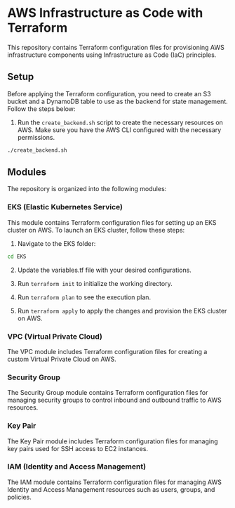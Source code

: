 # AWS Infrastructure as Code with Terraform


This repository contains Terraform configuration files for provisioning AWS infrastructure components using Infrastructure as Code (IaC) principles.

## Setup

Before applying the Terraform configuration, you need to create an S3 bucket and a DynamoDB table to use as the backend for state management. Follow the steps below:

1. Run the `create_backend.sh` script to create the necessary resources on AWS. Make sure you have the AWS CLI configured with the necessary permissions.

```bash
./create_backend.sh
```

## Modules

The repository is organized into the following modules:

### EKS (Elastic Kubernetes Service)

This module contains Terraform configuration files for setting up an EKS cluster on AWS.
To launch an EKS cluster, follow these steps:

1. Navigate to the EKS folder:

```bash
cd EKS
```

2. Update the variables.tf file with your desired configurations.

3. Run `terraform init` to initialize the working directory.

4. Run `terraform plan` to see the execution plan.

5. Run `terraform apply` to apply the changes and provision the EKS cluster on AWS.

### VPC (Virtual Private Cloud)

The VPC module includes Terraform configuration files for creating a custom Virtual Private Cloud on AWS.

### Security Group

The Security Group module contains Terraform configuration files for managing security groups to control inbound and outbound traffic to AWS resources.

### Key Pair

The Key Pair module includes Terraform configuration files for managing key pairs used for SSH access to EC2 instances.

### IAM (Identity and Access Management)

The IAM module contains Terraform configuration files for managing AWS Identity and Access Management resources such as users, groups, and policies.

